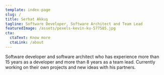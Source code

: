 ```yaml
---
template: index-page
slug: /
title: Serhat Akkuş
tagline: Software Developer, Software Architect and Team Lead
featuredImage: /assets/pexels-kevin-ku-577585.jpg
cta:
  ctaText: Know more
  ctaLink: /about
---
```

Software developer and software architect who has experience more than 15 years as a developer and more than 8 years as a team lead. Currently working on their own projects and new ideas with his partners.